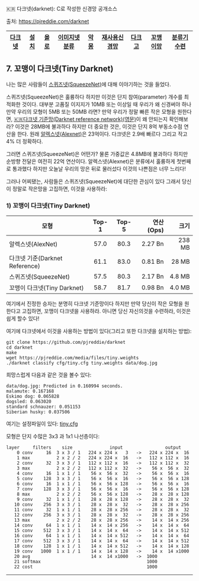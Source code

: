 
:kr: 다크넷(darknet): C로 작성한 신경망 공개소스 

출처: https://pjreddie.com/darknet

| [다크넷](../README.md) | [설치](../1_SeolChi/SeolChi.md) | [욜로](../2_YOLO/yolo.md) | [이미지넷분류](../3_ImageNet_BunRyu/BunRyu.md) | [악몽](../4_AkMong/AkMong.md) | [재사용신경망](../5_RNN/rnn.md) | [다크고](../6_DarkGo/DarkGo.md) | [꼬맹이망](../7_GgoMaengIi/GgoMaengIi.md) | [분류기수련](../8_SuRyeon/SuRyeon.md) |  
| --- | --- | --- | --- | --- | --- | --- | --- | --- |  

<a name="꼬맹이-다크넷"></a>
## 7. 꼬맹이 다크넷(Tiny Darknet)

 나는 많은 사람들이 [스퀴즈넷(SqueezeNet)](https://arxiv.org/abs/1602.07360)에 대해 이야기하는 것을 들었다.

 스퀴즈넷(SqueezeNet)은 훌륭하다 하지만 이것은 단지 참여(parameter) 개수를 최적화한 것이다. 대부분 고품질 이지지가 10MB 또는 이상일 때 우리가 왜 신경써야 하나 만약 우리의 모형이 5MB 또는 50MB 라면? 만약 우리가 정말 빠른 작은 모형을 원한다면, [:kr:다크넷 기준망(Darknet reference network)](../3_ImageNet_BunRyu/BunRyu.md#기준망)[(영문)](https://pjreddie.com/darknet/imagenet/#reference)이 왜 안되는지 확인해보라? 이것은 28MB에 불과하다 하지만 더 중요한 것은, 이것은 단지 8억 부동소수점 연산을 한다. 원래 [알렉스넷(Alexnet)](https://papers.nips.cc/paper/4824-imagenet-classification-with-deep-convolutional-neural-networks.pdf)은 23억이다. 다크넷은 2.9배 빠르다 그리고 작고 4% 더 정확하다.

 그러면 스퀴즈넷(SqueezeNet)은 어떤가? 물론 가중값은 4.8MB에 불과하다 하지만 순방향 전달은 여전히 22억 연산이다. 알렉스넷(Alexnet)은 분류에서 훌륭하게 첫번째로 통과했다 하지만 오늘날 우리의 망은 뒤로 물러섰다 이것의 나쁜점은 너무 느리다!

 그러나 어찌됐는, 사람들은 스퀴즈넷(SqueezeNet)에 대단한 관심이 있다 그래서 당신이 정말로 작은망을 고집하면, 이것을 사용하라:

### 1) 꼬맹이 다크넷(Tiny Darknet)

| 모형                          | Top-1 | Top-5 | 연산(Ops) | 크기 |  
| ---                          | :---: | :---: | ---:     | ---:  |  
| 알렉스넷(AlexNet)             | 57.0  | 80.3  | 2.27 Bn | 238 MB |   
| 다크넷 기준(Darknet Reference) | 61.1  | 83.0 | 0.81 Bn | 28 MB |  
| 스퀴즈넷(SqueezeNet)          | 57.5  | 80.3  | 2.17 Bn | 4.8 MB |  
| 꼬맹이 다크넷(Tiny Darknet)    | 58.7  | 81.7  | 0.98 Bn | 4.0 MB |  

 여기에서 진정한 승자는 분명히 다크넷 기준망이다 하지만 만약 당신이 작은 모형을 원한다고 고집하면, 꼬맹이 다크넷을 사용하라. 아니면 당신 자신의것을 수련하라, 이것은 쉽게 할수 있다!

 여기에 다크넷에서 이것을 사용하는 방법이 있다(그리고 또한 다크넷을 설치하는 방법):

```
git clone https://github.com/pjreddie/darknet
cd darknet
make
wget https://pjreddie.com/media/files/tiny.weights
./darknet classify cfg/tiny.cfg tiny.weights data/dog.jpg
```

 희망스럽게 다음과 같은 것을 볼수 있다:

```
data/dog.jpg: Predicted in 0.160994 seconds.
malamute: 0.167168
Eskimo dog: 0.065828
dogsled: 0.063020
standard schnauzer: 0.051153
Siberian husky: 0.037506
```

 여기는 설정파일이 있다: [tiny.cfg](https://github.com/pjreddie/darknet/blob/master/cfg/tiny.cfg)

 모형은 단지 수많은 3x3 과 1x1 나선층이다:

```
layer     filters    size              input                output
    0 conv     16  3 x 3 / 1   224 x 224 x   3   ->   224 x 224 x  16
    1 max          2 x 2 / 2   224 x 224 x  16   ->   112 x 112 x  16
    2 conv     32  3 x 3 / 1   112 x 112 x  16   ->   112 x 112 x  32
    3 max          2 x 2 / 2   112 x 112 x  32   ->    56 x  56 x  32
    4 conv     16  1 x 1 / 1    56 x  56 x  32   ->    56 x  56 x  16
    5 conv    128  3 x 3 / 1    56 x  56 x  16   ->    56 x  56 x 128
    6 conv     16  1 x 1 / 1    56 x  56 x 128   ->    56 x  56 x  16
    7 conv    128  3 x 3 / 1    56 x  56 x  16   ->    56 x  56 x 128
    8 max          2 x 2 / 2    56 x  56 x 128   ->    28 x  28 x 128
    9 conv     32  1 x 1 / 1    28 x  28 x 128   ->    28 x  28 x  32
   10 conv    256  3 x 3 / 1    28 x  28 x  32   ->    28 x  28 x 256
   11 conv     32  1 x 1 / 1    28 x  28 x 256   ->    28 x  28 x  32
   12 conv    256  3 x 3 / 1    28 x  28 x  32   ->    28 x  28 x 256
   13 max          2 x 2 / 2    28 x  28 x 256   ->    14 x  14 x 256
   14 conv     64  1 x 1 / 1    14 x  14 x 256   ->    14 x  14 x  64
   15 conv    512  3 x 3 / 1    14 x  14 x  64   ->    14 x  14 x 512
   16 conv     64  1 x 1 / 1    14 x  14 x 512   ->    14 x  14 x  64
   17 conv    512  3 x 3 / 1    14 x  14 x  64   ->    14 x  14 x 512
   18 conv    128  1 x 1 / 1    14 x  14 x 512   ->    14 x  14 x 128
   19 conv   1000  1 x 1 / 1    14 x  14 x 128   ->    14 x  14 x1000
   20 avg                       14 x  14 x1000   ->  1000
   21 softmax                                        1000
   22 cost                                           1000
```

---
